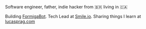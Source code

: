 Software engineer, father, indie hacker from 🇧🇷 living in 🇨🇦

Building [FormigaBot](http://formigabot.com). Tech Lead at [Smile.io](https://smile.io/careers). Sharing things I learn at [lucasprag.com](https://lucasprag.com)
